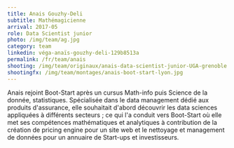 ```yaml
---
title: Anais Gouzhy-Deli
subtitle: Mathémagicienne
arrival: 2017-05
role: Data Scientist junior
photo: /img/team/ag.jpg
category: team
linkedin: véga-anaïs-gouzhy-deli-129b8513a
permalink: /fr/team/anais
shooting: /img/team/originaux/anais-data-scientist-junior-UGA-grenoble.jpg
shootingfx: /img/team/montages/anais-boot-start-lyon.jpg
---
```

Anais rejoint Boot-Start après un cursus Math-info puis Science de la donnée, statistiques. Spécialisée dans le data management dédié aux produits d'assurance, elle souhaitait d'abord découvrir les data sciences appliquées à différents secteurs ; ce qui l'a conduit vers Boot-Start où elle met ses compétences mathématiques et analytiques à contribution de la création de pricing engine pour un site web et le nettoyage et management de données pour un annuaire de Start-ups et investisseurs.